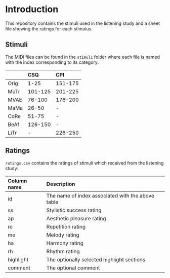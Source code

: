 # Introduction

This repository contains the stimuli used in the listening study and a sheet file showing the ratings for each stimulus.

## Stimuli 
The MIDI files can be found in the `stimuli` folder where each file is named with the index corresponding to its category:

| |CSQ|CPI|
|:-|:-|:-|
|Orig|1-25|151-175|
|MuTr|101-125|201-225|
|MVAE|76-100|176-200|
|MaMa|26-50|-|
|CoRe|51-75|-|
|BeAf|126-150|-|
|LiTr|-|226-250|

## Ratings
`ratings.csv` contains the ratings of stimuli which received from the listening study:

|Column name|Description|
|:-|:-|
|id|The name of index associated with the above table|
|ss|Stylistic success rating|
|ap|Aesthetic pleasure rating|
|re|Repetition rating|
|me|Melody rating|
|ha|Harmony rating|
|rh|Rhythm rating|
|highlight|The optionally selected highlight sections|
|comment|The optional comment|
